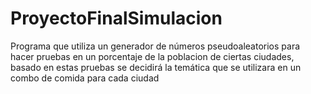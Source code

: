 # ProyectoFinalSimulacion
Programa que utiliza un generador de números pseudoaleatorios para hacer pruebas en un porcentaje de la poblacion de ciertas ciudades, basado en estas pruebas se decidirá la temática que se utilizara en un combo de comida para cada ciudad

